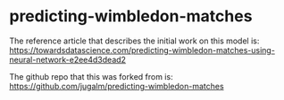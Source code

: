 # predicting-wimbledon-matches

The reference article that describes the initial work on this model is:
https://towardsdatascience.com/predicting-wimbledon-matches-using-neural-network-e2ee4d3dead2

The github repo that this was forked from is:
https://github.com/jugalm/predicting-wimbledon-matches

